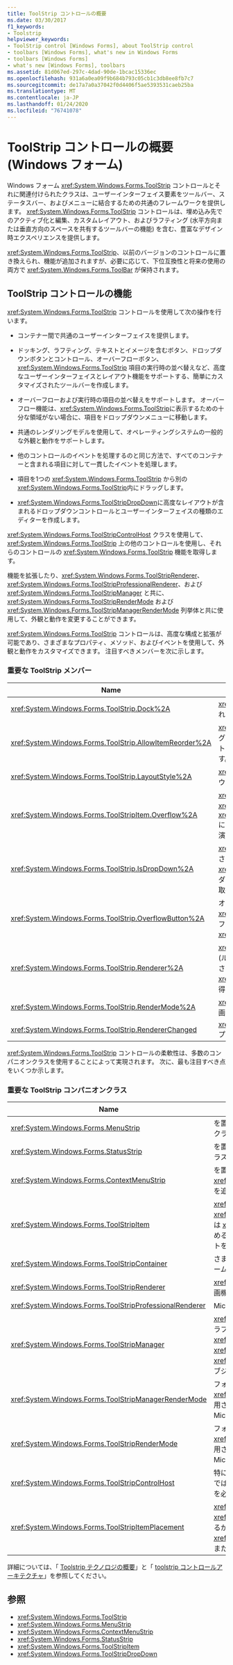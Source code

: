 ```yaml
---
title: ToolStrip コントロールの概要
ms.date: 03/30/2017
f1_keywords:
- Toolstrip
helpviewer_keywords:
- ToolStrip control [Windows Forms], about ToolStrip control
- toolbars [Windows Forms], what's new in Windows Forms
- toolbars [Windows Forms]
- what's new [Windows Forms], toolbars
ms.assetid: 81d067ed-297c-4dad-90de-1bcac15336ec
ms.openlocfilehash: 931a6a0ea09f9b684b793c05cb1c3db8ee8fb7c7
ms.sourcegitcommit: de17a7a0a37042f0d4406f5ae5393531caeb25ba
ms.translationtype: MT
ms.contentlocale: ja-JP
ms.lasthandoff: 01/24/2020
ms.locfileid: "76741078"
---
```

# <a name="toolstrip-control-overview-windows-forms"></a>ToolStrip コントロールの概要 (Windows フォーム)
Windows フォーム <xref:System.Windows.Forms.ToolStrip> コントロールとそれに関連付けられたクラスは、ユーザーインターフェイス要素をツールバー、ステータスバー、およびメニューに結合するための共通のフレームワークを提供します。 <xref:System.Windows.Forms.ToolStrip> コントロールは、埋め込み先でのアクティブ化と編集、カスタムレイアウト、およびラフティング (水平方向または垂直方向のスペースを共有するツールバーの機能) を含む、豊富なデザイン時エクスペリエンスを提供します。  
  
 <xref:System.Windows.Forms.ToolStrip>、以前のバージョンのコントロールに置き換えられ、機能が追加されますが、必要に応じて、下位互換性と将来の使用の両方で <xref:System.Windows.Forms.ToolBar> が保持されます。  
  
## <a name="features-of-the-toolstrip-controls"></a>ToolStrip コントロールの機能  
 <xref:System.Windows.Forms.ToolStrip> コントロールを使用して次の操作を行います。  
  
- コンテナー間で共通のユーザーインターフェイスを提供します。  
  
- ドッキング、ラフティング、テキストとイメージを含むボタン、ドロップダウンボタンとコントロール、オーバーフローボタン、<xref:System.Windows.Forms.ToolStrip> 項目の実行時の並べ替えなど、高度なユーザーインターフェイスとレイアウト機能をサポートする、簡単にカスタマイズされたツールバーを作成します。  
  
- オーバーフローおよび実行時の項目の並べ替えをサポートします。 オーバーフロー機能は、<xref:System.Windows.Forms.ToolStrip>に表示するための十分な領域がない場合に、項目をドロップダウンメニューに移動します。  
  
- 共通のレンダリングモデルを使用して、オペレーティングシステムの一般的な外観と動作をサポートします。  
  
- 他のコントロールのイベントを処理するのと同じ方法で、すべてのコンテナーと含まれる項目に対して一貫したイベントを処理します。  
  
- 項目を1つの <xref:System.Windows.Forms.ToolStrip> から別の <xref:System.Windows.Forms.ToolStrip>内にドラッグします。  
  
- <xref:System.Windows.Forms.ToolStripDropDown>に高度なレイアウトが含まれるドロップダウンコントロールとユーザーインターフェイスの種類のエディターを作成します。  
  
 <xref:System.Windows.Forms.ToolStripControlHost> クラスを使用して、<xref:System.Windows.Forms.ToolStrip> 上の他のコントロールを使用し、それらのコントロールの <xref:System.Windows.Forms.ToolStrip> 機能を取得します。  
  
 機能を拡張したり、<xref:System.Windows.Forms.ToolStripRenderer>、<xref:System.Windows.Forms.ToolStripProfessionalRenderer>、および <xref:System.Windows.Forms.ToolStripManager> と共に、<xref:System.Windows.Forms.ToolStripRenderMode> および <xref:System.Windows.Forms.ToolStripManagerRenderMode> 列挙体と共に使用して、外観と動作を変更することができます。  
  
 <xref:System.Windows.Forms.ToolStrip> コントロールは、高度な構成と拡張が可能であり、さまざまなプロパティ、メソッド、およびイベントを使用して、外観と動作をカスタマイズできます。 注目すべきメンバーを次に示します。  
  
### <a name="important-toolstrip-members"></a>重要な ToolStrip メンバー  
  
|Name|[説明]|  
|----------|-----------------|  
|<xref:System.Windows.Forms.ToolStrip.Dock%2A>|<xref:System.Windows.Forms.ToolStrip> がドッキングされている親コンテナーの端を取得または設定します。|  
|<xref:System.Windows.Forms.ToolStrip.AllowItemReorder%2A>|<xref:System.Windows.Forms.ToolStrip> クラスがドラッグ アンド ドロップおよび項目の並べ替えをプライベートで処理するかどうかを示す値を取得または設定します。|  
|<xref:System.Windows.Forms.ToolStrip.LayoutStyle%2A>|<xref:System.Windows.Forms.ToolStrip> が項目をレイアウトする方法を示す値を取得または設定します。|  
|<xref:System.Windows.Forms.ToolStripItem.Overflow%2A>|<xref:System.Windows.Forms.ToolStripItem> が <xref:System.Windows.Forms.ToolStrip> または <xref:System.Windows.Forms.ToolStripOverflowButton> にアタッチされているか、または2つの間で浮動小数点演算が可能かどうかを取得または設定します。|  
|<xref:System.Windows.Forms.ToolStrip.IsDropDown%2A>|<xref:System.Windows.Forms.ToolStripItem> がクリックされたときに、<xref:System.Windows.Forms.ToolStripItem> がドロップダウンリストに他の項目を表示するかどうかを示す値を取得します。|  
|<xref:System.Windows.Forms.ToolStrip.OverflowButton%2A>|オーバーフローが有効な <xref:System.Windows.Forms.ToolStripItem> のオーバーフロー ボタンである <xref:System.Windows.Forms.ToolStrip> を取得します。|  
|<xref:System.Windows.Forms.ToolStrip.Renderer%2A>|<xref:System.Windows.Forms.ToolStrip>の外観と動作 (ルックアンドフィール) をカスタマイズするために使用される <xref:System.Windows.Forms.ToolStripRenderer> を取得または設定します。|  
|<xref:System.Windows.Forms.ToolStrip.RenderMode%2A>|<xref:System.Windows.Forms.ToolStrip> に適用される描画スタイルを取得または設定します。|  
|<xref:System.Windows.Forms.ToolStrip.RendererChanged>|<xref:System.Windows.Forms.ToolStrip.Renderer%2A> プロパティが変更されたときに発生します。|  
  
 <xref:System.Windows.Forms.ToolStrip> コントロールの柔軟性は、多数のコンパニオンクラスを使用することによって実現されます。 次に、最も注目すべき点をいくつか示します。  
  
### <a name="important-toolstrip-companion-classes"></a>重要な ToolStrip コンパニオンクラス  
  
|Name|[説明]|  
|----------|-----------------|  
|<xref:System.Windows.Forms.MenuStrip>|を置き換えて、<xref:System.Windows.Forms.MainMenu> クラスに機能を追加します。|  
|<xref:System.Windows.Forms.StatusStrip>|を置き換えて、<xref:System.Windows.Forms.StatusBar> クラスに機能を追加します。|  
|<xref:System.Windows.Forms.ContextMenuStrip>|を置き換えて、<xref:System.Windows.Forms.ContextMenu> クラスに機能を追加します。|  
|<xref:System.Windows.Forms.ToolStripItem>|<xref:System.Windows.Forms.ToolStrip>、<xref:System.Windows.Forms.ToolStripControlHost>、または <xref:System.Windows.Forms.ToolStripDropDown> に含めることができるすべての要素のイベントおよびレイアウトを管理する抽象基本クラス。|  
|<xref:System.Windows.Forms.ToolStripContainer>|さまざまな方法でコントロールを配置できるように、フォームの各辺にパネルを備えたコンテナーを提供します。|  
|<xref:System.Windows.Forms.ToolStripRenderer>|<xref:System.Windows.Forms.ToolStrip> オブジェクトの描画機能を処理します。|  
|<xref:System.Windows.Forms.ToolStripProfessionalRenderer>|Microsoft Office スタイルの外観を提供します。|  
|<xref:System.Windows.Forms.ToolStripManager>|<xref:System.Windows.Forms.ToolStrip> のレンダリングとラフティング、および <xref:System.Windows.Forms.MenuStrip>、<xref:System.Windows.Forms.ToolStripDropDownMenu>、<xref:System.Windows.Forms.ToolStripMenuItem> の各オブジェクトのマージを制御します。|  
|<xref:System.Windows.Forms.ToolStripManagerRenderMode>|フォームに含まれる複数の <xref:System.Windows.Forms.ToolStrip> オブジェクトに適用される描画スタイル (カスタム、Windows XP、または Microsoft Office Professional) を指定します。|  
|<xref:System.Windows.Forms.ToolStripRenderMode>|フォームに含まれる1つの <xref:System.Windows.Forms.ToolStrip> オブジェクトに適用される描画スタイル (カスタム、Windows XP、または Microsoft Office Professional) を指定します。|  
|<xref:System.Windows.Forms.ToolStripControlHost>|特に <xref:System.Windows.Forms.ToolStrip> コントロールではなく、<xref:System.Windows.Forms.ToolStrip> の機能を必要とする他のコントロールをホストします。|  
|<xref:System.Windows.Forms.ToolStripItemPlacement>|<xref:System.Windows.Forms.ToolStripItem> がメイン <xref:System.Windows.Forms.ToolStrip>にレイアウトされるか、オーバーフロー <xref:System.Windows.Forms.ToolStrip>に配置されるか、またはそのどちらでもないかを指定します。|  
  
 詳細については、「 [Toolstrip テクノロジの概要](toolstrip-technology-summary.md)」と「 [toolstrip コントロールアーキテクチャ](toolstrip-control-architecture.md)」を参照してください。  
  
## <a name="see-also"></a>参照

- <xref:System.Windows.Forms.ToolStrip>
- <xref:System.Windows.Forms.MenuStrip>
- <xref:System.Windows.Forms.ContextMenuStrip>
- <xref:System.Windows.Forms.StatusStrip>
- <xref:System.Windows.Forms.ToolStripItem>
- <xref:System.Windows.Forms.ToolStripDropDown>
